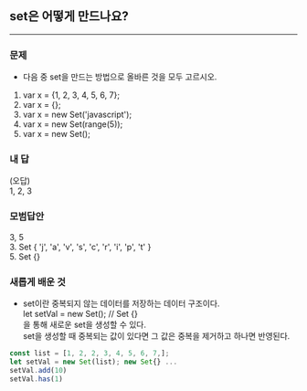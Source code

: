 ## set은 어떻게 만드나요?

---

### 문제

-   다음 중 set을 만드는 방법으로 올바른 것을 모두 고르시오.

1. var x = {1, 2, 3, 4, 5, 6, 7};
2. var x = {};
3. var x = new Set('javascript');
4. var x = new Set(range(5));
5. var x = new Set();

### 내 답

(오답)<br>
1, 2, 3

### 모범답안

3, 5 <br> 3. Set { 'j', 'a', 'v', 's', 'c', 'r', 'i', 'p', 't' }<br> 5. Set {}

### 새롭게 배운 것

-   set이란 중복되지 않는 데이터를 저장하는 데이터 구조이다.<br>
    let setVal = new Set(); // Set {}<br>
    을 통해 새로운 set을 생성할 수 있다.<br>
    set을 생성할 때 중복되는 값이 있다면 그 값은 중복을 제거하고 하나면 반영된다.

```js
const list = [1, 2, 2, 3, 4, 5, 6, 7,];
let setVal = new Set(list); new Set{} ...
setVal.add(10)
setVal.has(1)
```
